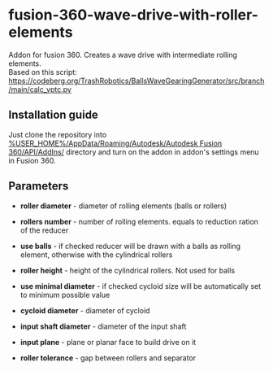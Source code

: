 # fusion-360-wave-drive-with-roller-elements

Addon for fusion 360.
Creates a wave drive with intermediate rolling elements.<br/>
Based on this script:
https://codeberg.org/TrashRobotics/BallsWaveGearingGenerator/src/branch/main/calc_vptc.py

## Installation guide

Just clone the repository into
<u>%USER_HOME%/AppData/Roaming/Autodesk/Autodesk Fusion 360/API/AddIns/</u>
directory and turn on the addon in addon's settings menu in Fusion 360.

## Parameters

- **roller diameter** - diameter of rolling elements (balls or rollers)

- **rollers number** - number of rolling elements.
  equals to reduction ration of the reducer

- **use balls** - if checked reducer will be drawn with a balls as rolling element,
  otherwise with the cylindrical rollers

- **roller height** - height of the cylindrical rollers. Not used for balls

- **use minimal diameter** - if checked cycloid size will be automatically set to minimum possible value

- **cycloid diameter** - diameter of cycloid

- **input shaft diameter** - diameter of the input shaft

- **input plane** - plane or planar face to build drive on it

- **roller tolerance** - gap between rollers and separator